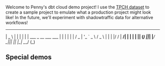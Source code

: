 Welcome to Penny's dbt cloud demo project! I use the [TPCH dataset](https://docs.snowflake.com/en/user-guide/sample-data-tpch.html) to create a sample project to emulate what a production project might look like!
In the future, we'll experiment with shadowtraffic data for alternative workflows!


______                          _
|  _  \                        | |
| | | |  ___  _ __ ___    ___  | |
| | | | / _ \| '_ ` _ \  / _ \ | |
| |/ / |  __/| | | | | || (_) ||_|
|___/   \___||_| |_| |_| \___/ (_)

## Special demos
